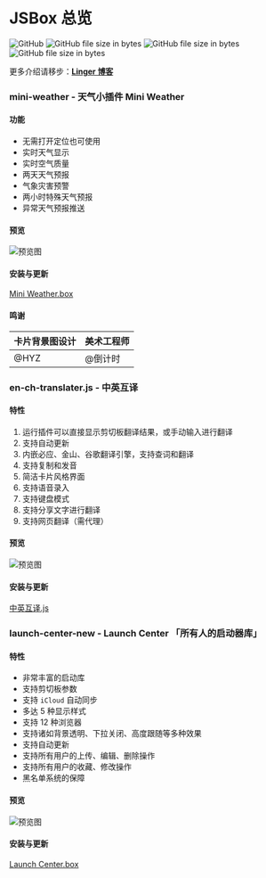 # JSBox 总览

![GitHub](https://img.shields.io/github/license/liuguogy/JSBox-addins.svg) 
![GitHub file size in bytes](https://img.shields.io/github/size/LiuGuoGY/JSBox-addins/mini-weather/.output/MiniWeather.box.svg?label=Mini%20Weather)
![GitHub file size in bytes](https://img.shields.io/github/size/LiuGuoGY/JSBox-addins/en-ch-translater.js.svg?label=%E4%B8%AD%E8%8B%B1%E4%BA%92%E8%AF%91)
![GitHub file size in bytes](https://img.shields.io/github/size/LiuGuoGY/JSBox-addins/launch-center-new/.output/Launch%20Center%20New.box.svg?label=Launch%20Center)

更多介绍请移步：[**Linger 博客**](https://www.liuguogy.com)

### mini-weather - 天气小插件 Mini Weather

#### 功能

- 无需打开定位也可使用
- 实时天气显示
- 实时空气质量
- 两天天气预报
- 气象灾害预警
- 两小时特殊天气预报
- 异常天气预报推送

#### 预览

![预览图](https://i.loli.net/2019/04/12/5cb04f7a509a5.jpg)

#### 安装与更新

[Mini Weather.box](https://xteko.com/redir?name=Mini%20Weather&url=https%3A%2F%2Fgithub.com%2FLiuGuoGY%2FJSBox-addins%2Fblob%2Fmaster%2Fmini-weather%2F.output%2FMiniWeather.box)

#### 鸣谢

| 卡片背景图设计 | 美术工程师 |
| :------ | :------ |
| @HYZ | @倒计时 |


### en-ch-translater.js - 中英互译

#### 特性

1. 运行插件可以直接显示剪切板翻译结果，或手动输入进行翻译
2. 支持自动更新
3. 内嵌必应、金山、谷歌翻译引擎，支持查词和翻译
4. 支持复制和发音
5. 简洁卡片风格界面
6. 支持语音录入
7. 支持键盘模式
8. 支持分享文字进行翻译
9. 支持网页翻译（需代理）

#### 预览

![预览图](https://i.loli.net/2018/11/15/5bed25ffcca97.jpg)

#### 安装与更新

[中英互译.js](https://xteko.com/redir?name=%E4%B8%AD%E8%8B%B1%E4%BA%92%E8%AF%91&url=https%3A%2F%2Fraw.githubusercontent.com%2FLiuGuoGY%2FJSBox-addins%2Fmaster%2Fen-ch-translater.js&icon=icon_162.png)

### launch-center-new - Launch Center 「所有人的启动器库」

#### 特性
- 非常丰富的启动库
- 支持剪切板参数
- 支持 `iCloud` 自动同步
- 多达 5 种显示样式
- 支持 12 种浏览器
- 支持诸如背景透明、下拉关闭、高度跟随等多种效果
- 支持自动更新
- 支持所有用户的上传、编辑、删除操作
- 支持所有用户的收藏、修改操作
- 黑名单系统的保障

#### 预览

![预览图](https://i.loli.net/2018/12/16/5c163c2f52844.jpg)

#### 安装与更新

[Launch Center.box](https://xteko.com/redir?name=Launch%20Center&url=https%3A%2F%2Fgithub.com%2FLiuGuoGY%2FJSBox-addins%2Fblob%2Fmaster%2Flaunch-center-new%2F.output%2FLaunch%2520Center%2520New.box)
